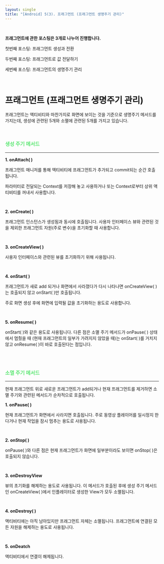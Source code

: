 ```yaml
---
layout: single
title: "[Android] 5(3). 프래그먼트 (프래그먼트 생명주기 관리)"
---
```


<br>

**프래그먼트에 관한 포스팅은 3개로 나누어 진행합니다.**

첫번째 포스팅: 프래그먼트 생성과 전환

두번째 포스팅: 프래그먼트로 값 전달하기

세번째 포스팅: 프래그먼트의 생명주기 관리

<br>

# 프래그먼트 (프래그먼트 생명주기 관리)

프래그먼트는 액티비티와 마찬가지로 화면에 보이는 것을 기준으로 생명주기 메서드를 가지는데, 생성에 관련된 5개와 소멸에 관련된 5개를 가지고 있습니다. 

<br>

### <span style="color:rgb(93, 231, 116)">생성 주기 메서드</span>

---

**1. onAttach( )**

프래그먼트 매니저를 통해 액티비티에 프래그먼트가 추가되고 commit되는 순간 호출됩니다. 

파라미터로 전달되는 Context를 저장해 놓고 사용하거나 또는 Context로부터 상위 액티비티를 꺼내서 사용합니다. 

<br>

**2. onCreate( )**

프래그먼트 인스턴스가 생성됨과 동시에 호출됩니다. 사용자 인터페이스 뷰와 관련된 것을 제외한 프래그먼트 자원(주로 변수)을 초기화할 때 사용합니다. 

<br>

**3. onCreateView( )**

사용자 인터페이스와 관련된 뷰를 초기화하기 위해 사용됩니다. 

<br>

**4. onStart( )**

프래그먼트가 새로 add 되거나 화면에서 사라졌다가 다시 나타나면 onCreateView( )는 호출되지 않고 onStart( )만 호출됩니다. 

주로 화면 생성 후에 화면에 입력될 값을 초기화하는 용도로 사용합니다. 

<br>

**5. onResume( )**

onStart( )와 같은 용도로 사용됩니다. 다른 점은 소멸 주기 메서드가 onPause( ) 상태에서 멈췄을 때 (현재 프래그먼트의 일부가 가려지지 않았을 때)는 onStart( )를 거치지 않고 onResume( )이 바로 호출된다는 점입니다. 

<br>

<br>

### <span style="color:rgb(93, 231, 116)">소멸 주기 메서드</span>

---

현재 프래그먼트 위로 새로운 프래그먼트가 add되거나 현재 프래그먼트를 제거하면 소멸 주기와 관련된 메서드가 순차적으로 호출됩니다. 

**1. onPause( )**

현재 프래그먼트가 화면에서 사라지면 호출됩니다. 주로 동영상 플레이어를 일시정지 한다거나 현재 작업을 잠시 멈추는 용도로 사용됩니다. 

<br>

**2. onStop( )**

onPause( )와 다른 점은 현재 프래그먼트가 화면에 일부분이라도 보이면 onStop( )은 호출되지 않습니다. 

<br>

**3. onDestroyView**

뷰의 초기화를 해제하는 용도로 사용됩니다. 이 메서드가 호출된 후에 생성 주기 메서드인 onCreateView( )에서 인플레이터로 생성한 View가 모두 소멸됩니다. 

<br>

**4. onDestroy( )**

액티비티에는 아직 남아있지만 프래그먼트 자체는 소멸됩니다. 프래그먼트에 연결된 모든 자원을 해제하는 용도로 사용됩니다. 

<br>

**5. onDeatch**

액티비티에서 연결이 해제됩니다. 

​    
